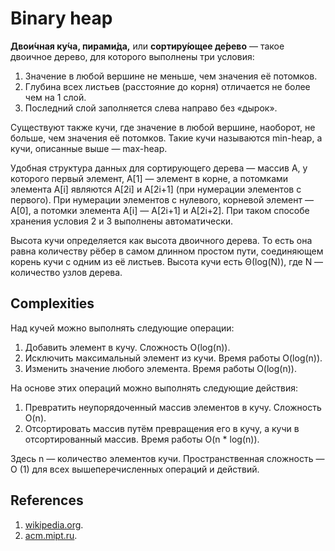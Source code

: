 # Binary heap

<b>Двои́чная ку́ча, пирами́да,</b> или <b>сортиру́ющее де́рево</b>  — такое двоичное дерево, для которого выполнены три условия:
<p>
<ol>
<li>Значение в любой вершине не меньше, чем значения её потомков.</li>
<li>Глубина всех листьев (расстояние до корня) отличается не более чем на 1 слой.</li>
<li>Последний слой заполняется слева направо без «дырок».</li>
</ol>
</p>
<p>
Существуют также кучи, где значение в любой вершине, наоборот, не больше, чем значения её потомков. Такие кучи называются min-heap, а кучи, описанные выше — max-heap.

Удобная структура данных для сортирующего дерева — массив A, у которого первый элемент, A[1] — элемент в корне, а потомками элемента A[i] являются A[2i] и A[2i+1] (при нумерации элементов с первого). При нумерации элементов с нулевого, корневой элемент — A[0], а потомки элемента A[i] — A[2i+1] и A[2i+2]. При таком способе хранения условия 2 и 3 выполнены автоматически.

Высота кучи определяется как высота двоичного дерева. То есть она равна количеству рёбер в самом длинном простом пути, соединяющем корень кучи с одним из её листьев. Высота кучи есть Θ(log(N)), где N — количество узлов дерева.
</p>

<h2>Complexities</h2>
<p>
Над кучей можно выполнять следующие операции:
<ol>
  <li>Добавить элемент в кучу. Сложность O(log(n)).</li>
  <li>Исключить максимальный элемент из кучи. Время работы O(log(n)).</li>
  <li>Изменить значение любого элемента. Время работы O(log(n)).</li>
</ol>
На основе этих операций можно выполнять следующие действия:
<ol>
    <li>Превратить неупорядоченный массив элементов в кучу. Сложность O(n).</li>
    <li>Отсортировать массив путём превращения его в кучу, а кучи в отсортированный массив. Время работы O(n * log(n)).</li>
</ol>
Здесь n — количество элементов кучи. Пространственная сложность — O (1) для всех вышеперечисленных операций и действий.
</p>
</div>

<h2>References</h2>
<ol>
<li>
<a href="https://ru.wikipedia.org/wiki/%D0%94%D0%B2%D0%BE%D0%B8%D1%87%D0%BD%D0%B0%D1%8F_%D0%BA%D1%83%D1%87%D0%B0">wikipedia.org</a>.
</li>
<li>
<a href="http://acm.mipt.ru/twiki/bin/view/Algorithms/BinaryHeap">acm.mipt.ru</a>.
</li>
</ol>